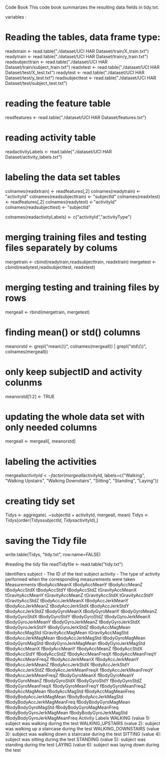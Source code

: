 Code Book
This code book summarizes the resulting data fields in tidy.txt.


variables :

# Reading the tables, data frame type:
readxtrain <- read.table("./dataset/UCI HAR Dataset/train/X_train.txt") 
readytrain <- read.table("./dataset/UCI HAR Dataset/train/y_train.txt")
readsubjecttrain <- read.table("./dataset/UCI HAR Dataset/train/subject_train.txt")
readxtest <- read.table("./dataset/UCI HAR Dataset/test/X_test.txt")
readytest <- read.table("./dataset/UCI HAR Dataset/test/y_test.txt")
readsubjecttest <- read.table("./dataset/UCI HAR Dataset/test/subject_test.txt")

# reading the feature table
readfeatures <- read.table("./dataset/UCI HAR Dataset/features.txt")

# reading activity table
readactivityLabels <- read.table("./dataset/UCI HAR Dataset/activity_labels.txt")

# labeling the data set tables

colnames(readxtrain) <- readfeatures[,2] 
colnames(readytrain) <-"activityId"
colnames(readsubjecttrain) <- "subjectId"
colnames(readxtest) <- readfeatures[,2] 
colnames(readytest) <-"activityId"
colnames(readsubjecttest) <- "subjectId"


colnames(readactivityLabels) <- c("activityId","activityType")

# merging training files and testing files separately by colums
mergetrain <- cbind(readytrain,readsubjecttrain, readxtrain)
mergetest <- cbind(readytest,readsubjecttest, readxtest)



# merging testing and training files by rows

mergeall <- rbind(mergetrain, mergetest)


# finding mean() or std() columns

meanorstd <- grepl("mean\\(\\)", colnames(mergeall)) |
  grepl("std\\(\\)", colnames(mergeall))


# only keep subjectID and activity colunms
meanorstd[1:2] <- TRUE

# updating the whole data set with only needed columns 
mergeall <- mergeall[, meanorstd]

# labeling the activities

mergeall$activityId <- factor(mergeall$activityId, labels=c("Walking",
        "Walking Upstairs", "Walking Downstairs", "Sitting", "Standing", "Laying"))

# creating tidy set

Tidys <- aggregate(. ~subjectId + activityId, mergeall, mean)
Tidys <- Tidys[order(Tidys$subjectId, Tidys$activityId),]

# saving the Tidy file

write.table(Tidys, "tidy.txt", row.name=FALSE)

#reading the tidy file
readTidyfile <- read.table("tidy.txt")



Identifiers
subject - The ID of the test subject
activity - The type of activity performed when the corresponding measurements were taken
Measurements
tBodyAccMeanX
tBodyAccMeanY
tBodyAccMeanZ
tBodyAccStdX
tBodyAccStdY
tBodyAccStdZ
tGravityAccMeanX
tGravityAccMeanY
tGravityAccMeanZ
tGravityAccStdX
tGravityAccStdY
tGravityAccStdZ
tBodyAccJerkMeanX
tBodyAccJerkMeanY
tBodyAccJerkMeanZ
tBodyAccJerkStdX
tBodyAccJerkStdY
tBodyAccJerkStdZ
tBodyGyroMeanX
tBodyGyroMeanY
tBodyGyroMeanZ
tBodyGyroStdX
tBodyGyroStdY
tBodyGyroStdZ
tBodyGyroJerkMeanX
tBodyGyroJerkMeanY
tBodyGyroJerkMeanZ
tBodyGyroJerkStdX
tBodyGyroJerkStdY
tBodyGyroJerkStdZ
tBodyAccMagMean
tBodyAccMagStd
tGravityAccMagMean
tGravityAccMagStd
tBodyAccJerkMagMean
tBodyAccJerkMagStd
tBodyGyroMagMean
tBodyGyroMagStd
tBodyGyroJerkMagMean
tBodyGyroJerkMagStd
fBodyAccMeanX
fBodyAccMeanY
fBodyAccMeanZ
fBodyAccStdX
fBodyAccStdY
fBodyAccStdZ
fBodyAccMeanFreqX
fBodyAccMeanFreqY
fBodyAccMeanFreqZ
fBodyAccJerkMeanX
fBodyAccJerkMeanY
fBodyAccJerkMeanZ
fBodyAccJerkStdX
fBodyAccJerkStdY
fBodyAccJerkStdZ
fBodyAccJerkMeanFreqX
fBodyAccJerkMeanFreqY
fBodyAccJerkMeanFreqZ
fBodyGyroMeanX
fBodyGyroMeanY
fBodyGyroMeanZ
fBodyGyroStdX
fBodyGyroStdY
fBodyGyroStdZ
fBodyGyroMeanFreqX
fBodyGyroMeanFreqY
fBodyGyroMeanFreqZ
fBodyAccMagMean
fBodyAccMagStd
fBodyAccMagMeanFreq
fBodyBodyAccJerkMagMean
fBodyBodyAccJerkMagStd
fBodyBodyAccJerkMagMeanFreq
fBodyBodyGyroMagMean
fBodyBodyGyroMagStd
fBodyBodyGyroMagMeanFreq
fBodyBodyGyroJerkMagMean
fBodyBodyGyroJerkMagStd
fBodyBodyGyroJerkMagMeanFreq
Activity Labels
WALKING (value 1): subject was walking during the test
WALKING_UPSTAIRS (value 2): subject was walking up a staircase during the test
WALKING_DOWNSTAIRS (value 3): subject was walking down a staircase during the test
SITTING (value 4): subject was sitting during the test
STANDING (value 5): subject was standing during the test
LAYING (value 6): subject was laying down during the test